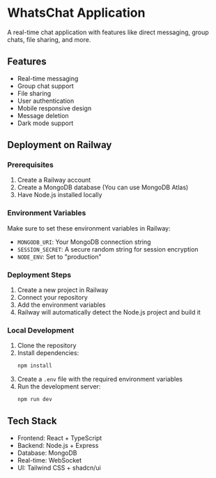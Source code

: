 # WhatsChat Application

A real-time chat application with features like direct messaging, group chats, file sharing, and more.

## Features
- Real-time messaging
- Group chat support
- File sharing
- User authentication
- Mobile responsive design
- Message deletion
- Dark mode support

## Deployment on Railway

### Prerequisites
1. Create a Railway account
2. Create a MongoDB database (You can use MongoDB Atlas)
3. Have Node.js installed locally

### Environment Variables
Make sure to set these environment variables in Railway:
- `MONGODB_URI`: Your MongoDB connection string
- `SESSION_SECRET`: A secure random string for session encryption
- `NODE_ENV`: Set to "production"

### Deployment Steps
1. Create a new project in Railway
2. Connect your repository
3. Add the environment variables
4. Railway will automatically detect the Node.js project and build it

### Local Development
1. Clone the repository
2. Install dependencies:
   ```bash
   npm install
   ```
3. Create a `.env` file with the required environment variables
4. Run the development server:
   ```bash
   npm run dev
   ```

## Tech Stack
- Frontend: React + TypeScript
- Backend: Node.js + Express
- Database: MongoDB
- Real-time: WebSocket
- UI: Tailwind CSS + shadcn/ui
